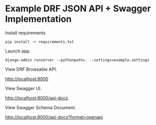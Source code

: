 # Example DRF JSON API + Swagger Implementation

Install requirements.

```shell
pip install -r requirements.txt
```

Launch app.

```shell
django-admin runserver --pythonpath=. --settings=example.settings
```

View DRF Browsable API.

<http://localhost:8000>

View Swagger UI.

<http://localhost:8000/api-docs>

View Swagger Schema Document.

<http://localhost:8000/api-docs?format=openapi>
